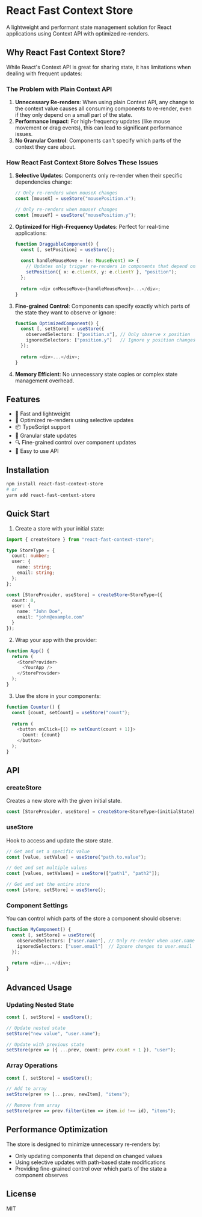 # React Fast Context Store

A lightweight and performant state management solution for React applications using Context API with optimized re-renders.

## Why React Fast Context Store?

While React's Context API is great for sharing state, it has limitations when dealing with frequent updates:

### The Problem with Plain Context API

1. **Unnecessary Re-renders**: When using plain Context API, any change to the context value causes all consuming components to re-render, even if they only depend on a small part of the state.
2. **Performance Impact**: For high-frequency updates (like mouse movement or drag events), this can lead to significant performance issues.
3. **No Granular Control**: Components can't specify which parts of the context they care about.

### How React Fast Context Store Solves These Issues

1. **Selective Updates**: Components only re-render when their specific dependencies change:
   ```typescript
   // Only re-renders when mouseX changes
   const [mouseX] = useStore("mousePosition.x");
   
   // Only re-renders when mouseY changes
   const [mouseY] = useStore("mousePosition.y");
   ```

2. **Optimized for High-Frequency Updates**: Perfect for real-time applications:
   ```typescript
   function DraggableComponent() {
     const [, setPosition] = useStore();
     
     const handleMouseMove = (e: MouseEvent) => {
       // Updates only trigger re-renders in components that depend on position
       setPosition({ x: e.clientX, y: e.clientY }, "position");
     };
     
     return <div onMouseMove={handleMouseMove}>...</div>;
   }
   ```

3. **Fine-grained Control**: Components can specify exactly which parts of the state they want to observe or ignore:
   ```typescript
   function OptimizedComponent() {
     const [, setStore] = useStore({
       observedSelectors: ["position.x"], // Only observe x position
       ignoredSelectors: ["position.y"]   // Ignore y position changes
     });
     
     return <div>...</div>;
   }
   ```

4. **Memory Efficient**: No unnecessary state copies or complex state management overhead.

## Features

- 🚀 Fast and lightweight
- 🔄 Optimized re-renders using selective updates
- 📦 TypeScript support
- 🎯 Granular state updates
- 🔍 Fine-grained control over component updates
- 🎨 Easy to use API

## Installation

```bash
npm install react-fast-context-store
# or
yarn add react-fast-context-store
```

## Quick Start

1. Create a store with your initial state:

```typescript
import { createStore } from "react-fast-context-store";

type StoreType = {
  count: number;
  user: {
    name: string;
    email: string;
  };
};

const [StoreProvider, useStore] = createStore<StoreType>({
  count: 0,
  user: {
    name: "John Doe",
    email: "john@example.com"
  }
});
```

2. Wrap your app with the provider:

```typescript
function App() {
  return (
    <StoreProvider>
      <YourApp />
    </StoreProvider>
  );
}
```

3. Use the store in your components:

```typescript
function Counter() {
  const [count, setCount] = useStore("count");
  
  return (
    <button onClick={() => setCount(count + 1)}>
      Count: {count}
    </button>
  );
}
```

## API

### createStore

Creates a new store with the given initial state.

```typescript
const [StoreProvider, useStore] = createStore<StoreType>(initialState);
```

### useStore

Hook to access and update the store state.

```typescript
// Get and set a specific value
const [value, setValue] = useStore("path.to.value");

// Get and set multiple values
const [values, setValues] = useStore(["path1", "path2"]);

// Get and set the entire store
const [store, setStore] = useStore();
```

### Component Settings

You can control which parts of the store a component should observe:

```typescript
function MyComponent() {
  const [, setStore] = useStore({
    observedSelectors: ["user.name"], // Only re-render when user.name changes
    ignoredSelectors: ["user.email"]  // Ignore changes to user.email
  });
  
  return <div>...</div>;
}
```

## Advanced Usage

### Updating Nested State

```typescript
const [, setStore] = useStore();

// Update nested state
setStore("new value", "user.name");

// Update with previous state
setStore(prev => ({ ...prev, count: prev.count + 1 }), "user");
```

### Array Operations

```typescript
const [, setStore] = useStore();

// Add to array
setStore(prev => [...prev, newItem], "items");

// Remove from array
setStore(prev => prev.filter(item => item.id !== id), "items");
```

## Performance Optimization

The store is designed to minimize unnecessary re-renders by:
- Only updating components that depend on changed values
- Using selective updates with path-based state modifications
- Providing fine-grained control over which parts of the state a component observes

## License

MIT 